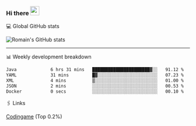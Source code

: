 ### Hi there <img src="https://media.giphy.com/media/hvRJCLFzcasrR4ia7z/giphy.gif" width="25px" height="25px">

💻 Global GitHub stats


![Romain's GitHub stats](https://github-readme-streak-stats.herokuapp.com/?user=romainantunes&theme=dark)

---

📊 Weekly development breakdown
<!--START_SECTION:waka-->

```txt
Java             6 hrs 31 mins   ██████████████████████▓░░   91.12 %
YAML             31 mins         █▓░░░░░░░░░░░░░░░░░░░░░░░   07.23 %
XML              4 mins          ▒░░░░░░░░░░░░░░░░░░░░░░░░   01.00 %
JSON             2 mins          ░░░░░░░░░░░░░░░░░░░░░░░░░   00.53 %
Docker           0 secs          ░░░░░░░░░░░░░░░░░░░░░░░░░   00.10 %
```

<!--END_SECTION:waka-->

🖇 Links

[Codingame](https://www.codingame.com/profile/defc3ee5279aecc1bb6114e1f994ea9b3325423) (Top 0.2%)
